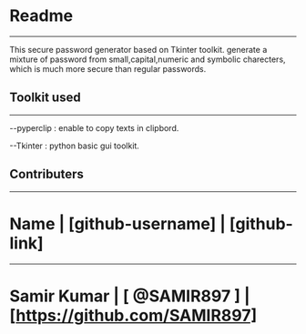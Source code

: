 #  Readme
*******************
 This secure password generator based on Tkinter toolkit. generate a mixture of password from small,capital,numeric and symbolic charecters, 
 which is much more secure than regular passwords.

## Toolkit used
***********************
 --pyperclip : enable to copy texts in clipbord. 

 --Tkinter   : python basic gui toolkit.
## Contributers
************************
#    Name     |   [github-username]  |   [github-link]
--------------------------------------------------------
# Samir Kumar |     [ @SAMIR897 ]    | [https://github.com/SAMIR897]

